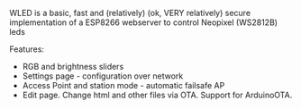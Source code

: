 WLED is a basic, fast and (relatively) (ok, VERY relatively) secure implementation of a ESP8266 webserver to control Neopixel (WS2812B) leds

Features:
- RGB and brightness sliders
- Settings page - configuration over network
- Access Point and station mode - automatic failsafe AP
- Edit page. Change html and other files via OTA. Support for ArduinoOTA.

